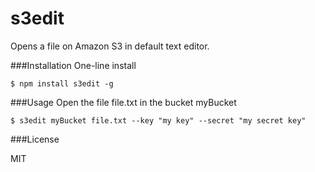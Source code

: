 s3edit
======

Opens a file on Amazon S3 in default text editor.

###Installation
One-line install

    $ npm install s3edit -g

###Usage
Open the file file.txt in the bucket myBucket

    $ s3edit myBucket file.txt --key "my key" --secret "my secret key"


###License

MIT
